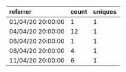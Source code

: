 | referrer          | count | uniques |
| :---------------- | :---- | :------ |
| 01/04/20 20:00:00 | 1     | 1       |
| 04/04/20 20:00:00 | 12    | 1       |
| 06/04/20 20:00:00 | 1     | 1       |
| 08/04/20 20:00:00 | 4     | 1       |
| 11/04/20 20:00:00 | 6     | 1       |